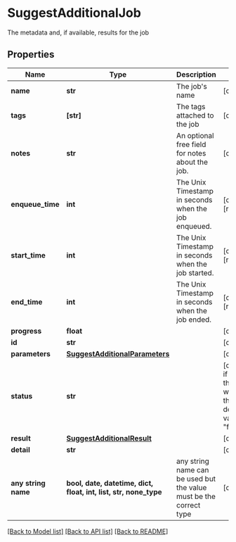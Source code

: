 # SuggestAdditionalJob

The metadata and, if available, results for the job

## Properties
Name | Type | Description | Notes
------------ | ------------- | ------------- | -------------
**name** | **str** | The job&#39;s name | [optional] 
**tags** | **[str]** | The tags attached to the job | [optional] 
**notes** | **str** | An optional free field for notes about the job. | [optional] 
**enqueue_time** | **int** | The Unix Timestamp in seconds when the job enqueued. | [optional] [readonly] 
**start_time** | **int** | The Unix Timestamp in seconds when the job started. | [optional] [readonly] 
**end_time** | **int** | The Unix Timestamp in seconds when the job ended. | [optional] [readonly] 
**progress** | **float** |  | [optional] 
**id** | **str** |  | [optional] 
**parameters** | [**SuggestAdditionalParameters**](SuggestAdditionalParameters.md) |  | [optional] 
**status** | **str** |  | [optional]  if omitted the server will use the default value of "failed"
**result** | [**SuggestAdditionalResult**](SuggestAdditionalResult.md) |  | [optional] 
**detail** | **str** |  | [optional] 
**any string name** | **bool, date, datetime, dict, float, int, list, str, none_type** | any string name can be used but the value must be the correct type | [optional]

[[Back to Model list]](../README.md#documentation-for-models) [[Back to API list]](../README.md#documentation-for-api-endpoints) [[Back to README]](../README.md)


